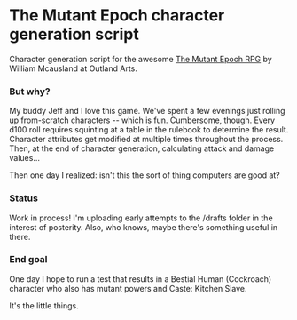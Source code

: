 # The Mutant Epoch character generation script
Character generation script for the awesome [The Mutant Epoch RPG](http://www.outlandarts.com/mutantepoch.htm) by William Mcausland at Outland Arts.

### But why?
My buddy Jeff and I love this game. We've spent a few evenings just rolling up from-scratch characters -- which is fun. Cumbersome, though. Every d100 roll requires squinting at a table in the rulebook to determine the result. Character attributes get modified at multiple times throughout the process. Then, at the end of character generation, calculating attack and damage values... 

Then one day I realized: isn't this the sort of thing computers are good at?

### Status
Work in process! I'm uploading early attempts to the /drafts folder in the interest of posterity. Also, who knows, maybe there's something useful in there. 

### End goal
One day I hope to run a test that results in a Bestial Human (Cockroach) character who also has mutant powers and Caste: Kitchen Slave. 

It's the little things. 
